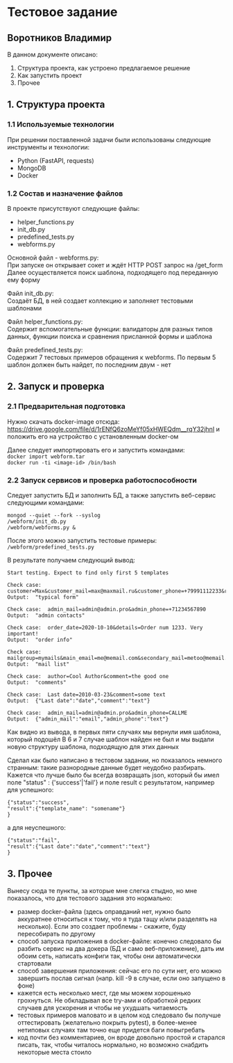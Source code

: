 # Тестовое задание
## Воротников Владимир

В данном документе описано:
1. Структура проекта, как устроено предлагаемое решение
2. Как запустить проект
3. Прочее

## 1. Структура проекта
### 1.1 Используемые технологии
При решении поставленной задачи были использованы следующие инструменты и технологии:
 - Python (FastAPI, requests)
 - MongoDB
 - Docker

### 1.2 Состав и назначение файлов
В проекте присутствуют следующие файлы:
 - helper_functions.py 
 - init_db.py
 - predefined_tests.py
 - webforms.py

Основной файл - webforms.py:<br>
При запуске он открывает сокет и ждёт HTTP POST запрос на /get_form<br>
Далее осуществляется поиск шаблона, подходящего под переданную ему форму

Файл init_db.py:<br>
Создаёт БД, в ней создает коллекцию и заполняет тестовыми шаблонами

Файл helper_functions.py:<br>
Содержит вспомогательные функции: валидаторы для разных типов данных, функции поиска и сравнения присланной формы и шаблона

Файл predefined_tests.py:<br>
Содержит 7 тестовых примеров обращения к webforms. По первым 5 шаблон должен быть найдет, по последним двум - нет

## 2. Запуск и проверка
### 2.1 Предварительная подготовка
Нужно скачать docker-image отсюда: https://drive.google.com/file/d/1rENfQ6zoMeYf05xHWEQdm__rqY32jhnI и положить его на устройство с установленным docker-ом<br>

Далее следует импортировать его и запустить командами:<br>
`
docker import webform.tar
`
<br>
`
docker run -ti <image-id> /bin/bash
`

### 2.2 Запуск сервисов и проверка работоспособности
Следует запустить БД и заполнить БД, а также запустить веб-сервис следующими командами:<br>
```
mongod --quiet --fork --syslog
/webform/init_db.py
/webform/webforms.py &
```

После этого можно запустить тестовые примеры:<br>
`/webform/predefined_tests.py`

В результате получаем следующий вывод:<br>

```
Start testing. Expect to find only first 5 templates

Check case:  customer=Max&customer_mail=max@maxmail.ru&customer_phone=+79991112233&registered=12.07.2018
Output:  "typical form"

Check case:  admin_mail=admin@admin.pro&admin_phone=+71234567890
Output:  "admin contacts"

Check case:  order_date=2020-10-10&details=Order num 1233. Very important!
Output:  "order info"

Check case:  mailgroup=mymails&main_email=me@memail.com&secondary_mail=metoo@memail.com&emergency_mail=em@memail.com
Output:  "mail list"

Check case:  author=Cool Author&comment=the good one
Output:  "comments"

Check case:  Last date=2010-03-23&comment=some text
Output:  {"Last date":"date","comment":"text"}

Check case:  admin_mail=admin@admin.pro&admin_phone=CALLME
Output:  {"admin_mail":"email","admin_phone":"text"}
```

Как видно из вывода, в первых пяти случаях мы вернули имя шаблона, который подошёл
В 6 и 7 случае шаблон найден не был и мы выдали новую структуру шаблона, подходящую для этих данных

Сделал как было написано в тестовом задании, но показалось немного странным: такие разнородные данные будет неудобно разбирать. Кажется что лучше было бы всегда возвращать json, который бы имел поле "status" : {'success'|'fail'} и поле result с результатом, например для успешного:<br>
```
{"status":"success",
"result":{"template_name": "somename"}
}
```

а для неуспешного:<br>
```
{"status":"fail",
"result":{"Last date":"date","comment":"text"}
}
```

## 3. Прочее
Вынесу сюда те пункты, за которые мне слегка стыдно, но мне показалось, что для тестового задания это нормально:
 - размер docker-файла (здесь оправданий нет, нужно было аккуратнее относиться к тому, что я туда тащу и/или разделять на несколько). Если это создает проблемы - скажите, буду пересобирать по другому
 - способ запуска приложения в docker-файле: конечно следовало бы разбить сервис на два докера (БД и само веб-приложение), дать им обоим сеть, написать конфиги так, чтобы они автоматически стартовали
 - способ завершения приложения: сейчас его по сути нет, его можно завершить послав сигнал (напр. kill -9 <pid> в случае, если оно запущено в фоне)
 - кажется есть несколько мест, где мы можем хорошенько грохнуться. Не обкладывал все try-ами и обработкой редких случаев для ускорения и чтобы не ухудшать читаемость
 - тестовых примеров маловато и в целом код следовало бы получше оттестировать (желательно покрыть pytest), в более-менее нетиповых случаях там точно еще придется баги повыгребать
 - код почти без комментариев, он вроде довольно простой и старался писать, так, чтобы читалось нормально, но возможно снабдить некоторые места стоило
